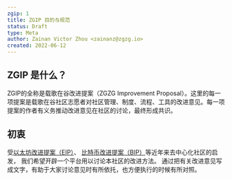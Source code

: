 ```yaml
---
zgip: 1
title: ZGIP 目的与规范
status: Draft
type: Meta
author: Zainan Victor Zhou <zainanz@zgzg.io>
created: 2022-06-12
---
```


## ZGIP 是什么？

ZGIP的全称是载歌在谷改进提案（ZGZG Improvement Proposal）。这里的每一项提案是载歌在谷社区志愿者对社区管理、制度、流程、工具的改进意见。每一项提案的作者有义务推动改进意见在社区的讨论，最终形成共识。

## 初衷

受[以太坊改进提案（EIP）](https://eips.ethereum.org/EIPS/eip-1)、
[比特币改进提案（BIP）](https://github.com/bitcoin/bips/blob/master/bip-0001.mediawiki)等近年来去中心化社区的启发，
我们希望开辟一个平台用以讨论本社区的改进方法。
通过把有关改进意见写成文字，有助于大家讨论意见时有所依托，也方便执行的时候有所对照。
